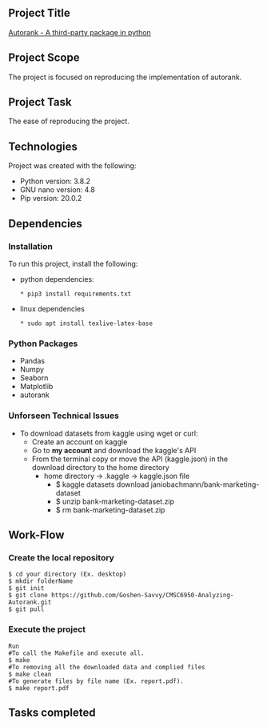 ## Project Title
[Autorank - A third-party package in python](https://pypi.org/project/autorank/#description)

## Project Scope
The project is focused on reproducing the implementation of autorank.

## Project Task
The ease of reproducing the project.

## Technologies
Project was created with the following:
* Python version: 3.8.2
* GNU nano version: 4.8
* Pip version: 20.0.2

## Dependencies
### Installation
To run this project, install the following:
* python dependencies:
    ```
    * pip3 install requirements.txt
    ```
* linux dependencies
    ```
    * sudo apt install texlive-latex-base
    ```


### Python Packages
* Pandas
* Numpy
* Seaborn	
* Matplotlib
* autorank

### Unforseen Technical Issues

* To download datasets from kaggle using wget or curl:
    * Create an account on kaggle
    * Go to <b>my account</b> and download the kaggle's API
    * From the terminal copy or move the API (kaggle.json) in the download directory to the home directory
        * home directory -> .kaggle -> kaggle.json file
            * $ kaggle datasets download janiobachmann/bank-marketing-dataset
            * $ unzip bank-marketing-dataset.zip
            * $ rm bank-marketing-dataset.zip 


## Work-Flow
### Create the local repository

```
$ cd your directory (Ex. desktop)
$ mkdir folderName
$ git init
$ git clone https://github.com/Goshen-Savvy/CMSC6950-Analyzing-Autorank.git
$ git pull
```
### Execute the project

```
Run
#To call the Makefile and execute all.
$ make
#To removing all the downloaded data and complied files
$ make clean
#To generate files by file name (Ex. report.pdf).
$ make report.pdf
```

## Tasks completed      